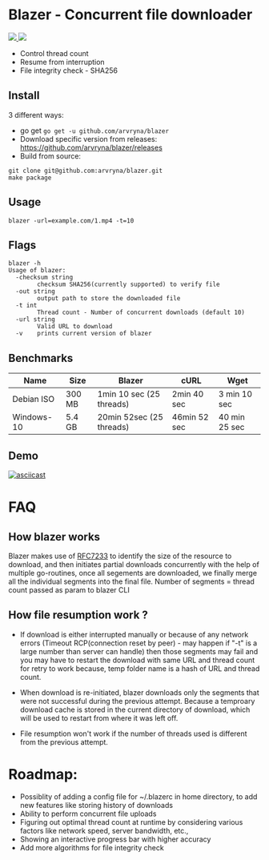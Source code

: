 # Blazer - Concurrent file downloader

<p align="left">
  <a href="https://goreportcard.com/report/github.com/arvryna/blazer">
    <img src="https://goreportcard.com/badge/github.com/arvryna/blazer" />
  </a>
   <a href="http://makeapullrequest.com">
    <img src="https://img.shields.io/badge/PRs-welcome-brightgreen.svg?style=flat-square" />
  </a>
</p>

- Control thread count
- Resume from interruption
- File integrity check - SHA256

## Install
3 different ways:
- go get ``` go get -u github.com/arvryna/blazer ```
- Download specific version from releases: https://github.com/arvryna/blazer/releases
- Build from source: 
```
git clone git@github.com:arvryna/blazer.git
make package
```

## Usage
``` blazer -url=example.com/1.mp4 -t=10  ```

## Flags 
```
blazer -h
Usage of blazer:
  -checksum string
    	checksum SHA256(currently supported) to verify file
  -out string
    	output path to store the downloaded file
  -t int
    	Thread count - Number of concurrent downloads (default 10)
  -url string
    	Valid URL to download
  -v	prints current version of blazer

```

## Benchmarks
| Name       |Size    | Blazer                  | cURL          | Wget         |
| -----------|--------| -----------             | ----          | -----        |
| Debian ISO | 300 MB | 1min 10 sec (25 threads)| 2min 40 sec   | 3 min 10 sec |
| Windows-10 | 5.4 GB | 20min 52sec (25 threads)| 46min 52 sec  | 40 min 25 sec|

## Demo
[![asciicast](https://asciinema.org/a/DInboSaUY2Ik9JIOcY4vZHRY9.svg)](https://asciinema.org/a/DInboSaUY2Ik9JIOcY4vZHRY9)

# FAQ

## How blazer works
Blazer makes use of [RFC7233](https://datatracker.ietf.org/doc/html/rfc7233) to identify the size of the resource to download, and then initiates partial downloads concurrently with the help of multiple go-routines, once all segements are downloaded, we finally merge all the individual segments into the final file. Number of segments = thread count passed as param to blazer CLI

## How file resumption work ?
* If download is either interrupted manually or because of any network errors (Timeout RCP(connection reset by peer) - may happen if "-t" is a large number than server can handle) then those segments may fail and you may have to restart the download with same URL and thread count for retry to work because, temp folder name is a hash of URL and thread count. 

* When download is re-initiated, blazer downloads only the segments that were not successful during the previous attempt. Because a temproary download cache is stored in the current directory of download, which will be used to restart from where it was left off.

* File resumption won't work if the number of threads used is different from the previous attempt.

# Roadmap:

* Possiblity of adding a config file for ~/.blazerc in home directory, to add new features like storing history of downloads
* Ability to perform concurrent file uploads
* Figuring out optimal thread count at runtime by considering various factors like network speed, server bandwidth, etc.,
* Showing an interactive progress bar with higher accuracy
* Add more algorithms for file integrity check
